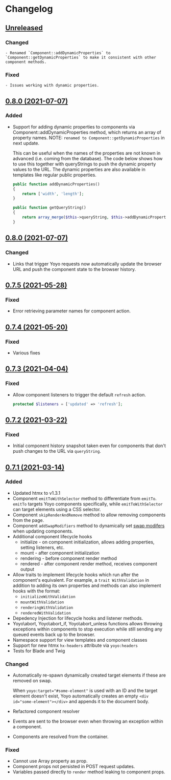 # Changelog

## [Unreleased](https://github.com/clickfwd/yoyo/compare/0.8.1...develop)

### Changed

    - Renamed `Component::addDynamicProperties` to `Component::getDynamicProperties` to make it consistent with other component methods.

### Fixed

    - Issues working with dynamic properties.

## [0.8.0 (2021-07-07)](https://github.com/clickfwd/yoyo/compare/0.8.0...0.8.1)

### Added

- Support for adding dynamic properties to components via Component::addDynamicProperties method, which returns an array of property names. NOTE: `renamed to Component::getDynamicProperties` in next update.

    This can be useful when the names of the properties are not known in advanced (i.e. coming from the database). The code below shows how to use this together with queryStrings to push the dynamic property values to the URL. The dynamic properties are also available in templates like regular public properties.

    ```php
    public function addDynamicProperties() 
    {
        return ['width', 'length'];
    }

    public function getQueryString()
    {
        return array_merge($this->queryString, $this->addDynamicProperties());
    }
    ```


## [0.8.0 (2021-07-07)](https://github.com/clickfwd/yoyo/compare/0.7.5...0.8.0)

### Changed

- Links that trigger Yoyo requests now automatically update the browser URL and push the component state to the browser history.

## [0.7.5 (2021-05-28)](https://github.com/clickfwd/yoyo/compare/0.7.4...0.7.5)

### Fixed

- Error retrieving parameter names for component action.

## [0.7.4 (2021-05-20)](https://github.com/clickfwd/yoyo/compare/0.7.3...0.7.4)

### Fixed

- Various fixes

## [0.7.3 (2021-04-04)](https://github.com/clickfwd/yoyo/compare/0.7.2...0.7.3)

### Fixed

- Allow component listeners to trigger the default `refresh` action.

    ```php
    protected $listeners = ['updated' => 'refresh'];
    ```

## [0.7.2 (2021-03-22)](https://github.com/clickfwd/yoyo/compare/0.7.1...0.7.2)

### Fixed

- Initial component history snapshot taken even for components that don't push changes to the URL via `queryString`.

## [0.7.1 (2021-03-14)](https://github.com/clickfwd/yoyo/compare/0.7.0...0.7.1)

### Added

- Updated htmx to v1.3.1
- Component `emitToWithSelector` method to differentiate from `emitTo`. `emitTo` targets Yoyo components specifically, while `emitToWithSelector` can target elements using a CSS selector.
- Component `skipRenderAndRemove` method to allow removing components from the page.
- Component `addSwapModifiers` method to dynamically set [swap modifers](https://htmx.org/attributes/hx-swap/) when updating components. 
- Additional component lifecycle hooks
    - initialize - on component initialization, allows adding properties, setting listeners, etc.
    - mount - after component initialization
    - rendering - before component render method
    - rendered - after component render method, receives component output
- Allow traits to implement lifecycle hooks which run after the component's equivalent. For example, a `trait WithValidation` in addition to adding its own properties and methods can also implement hooks with the format:
    - `initializeWithValidation`
    - `mountWithValidation`
    - `renderingWithValidation`
    - `renderedWithValidation`
- Depedency Injection for lifecycle hooks and listener methods.
- Yoyo\abort, Yoyo\abort_if, Yoyo\abort_unless functions allows throwing exceptions within components to stop execution while still sending any queued events back up to the browser.
- Namespace support for view templates and component classes
- Support for new htmx `hx-headers` attribute via `yoyo:headers`
- Tests for Blade and Twig

### Changed

- Automatically re-spawn dynamically created target elements if these are removed on swap. 

    When `yoyo:target="#some-element"` is used with an ID and the target element doesn't exist, Yoyo automatically creates an empty `<div id="some-element"></div>` and appends it to the document body.
- Refactored component resolver
- Events are sent to the browser even when throwing an exception within a component.
- Components are resolved from the container.

### Fixed

- Cannot use Array property as prop.
- Component props not persisted in POST request updates.
- Variables passed directly to `render` method leaking to component props.
